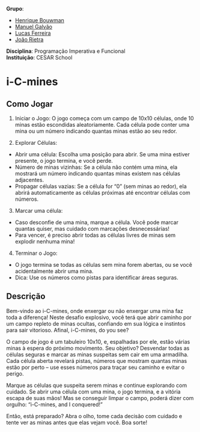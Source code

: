 **Grupo**:  
- [Henrique Bouwman](https://github.com/henriquebouwman)  
- [Manuel Galvão](https://github.com/manuelfgalvao)  
- [Lucas Ferreira](https://github.com/lukitas20-beep)
- [João Rietra](https://github.com/jhlr)

**Disciplina**: Programação Imperativa e Funcional  
**Instituição**: CESAR School  

# i-C-mines

## Como Jogar
1. Iniciar o Jogo: O jogo começa com um campo de 10x10 células, onde 10 minas estão escondidas aleatoriamente. Cada célula pode conter uma mina ou um número indicando quantas minas estão ao seu redor.

2. Explorar Células:
- Abrir uma célula: Escolha uma posição para abrir. Se uma mina estiver presente, o jogo termina, e você perde.
- Número de minas vizinhas: Se a célula não contém uma mina, ela mostrará um número indicando quantas minas existem nas células adjacentes.
- Propagar células vazias: Se a célula for “0” (sem minas ao redor), ela abrirá automaticamente as células próximas até encontrar células com números.

3. Marcar uma célula:
- Caso desconfie de uma mina, marque a célula. Você pode marcar quantas quiser, mas cuidado com marcações desnecessárias!
- Para vencer, é preciso abrir todas as células livres de minas sem explodir nenhuma mina!

4. Terminar o Jogo:
- O jogo termina se todas as células sem mina forem abertas, ou se você acidentalmente abrir uma mina.
- Dica: Use os números como pistas para identificar áreas seguras.

## Descrição
Bem-vindo ao i-C-mines, onde enxergar ou não enxergar uma mina faz toda a diferença! Neste desafio explosivo, você terá que abrir caminho por um campo repleto de minas ocultas, confiando em sua lógica e instintos para sair vitorioso. Afinal, i-C-mines, do you see?

O campo de jogo é um tabuleiro 10x10, e, espalhadas por ele, estão várias minas à espera do próximo movimento. Seu objetivo? Desvendar todas as células seguras e marcar as minas suspeitas sem cair em uma armadilha. Cada célula aberta revelará pistas, números que mostram quantas minas estão por perto – use esses números para traçar seu caminho e evitar o perigo.

Marque as células que suspeita serem minas e continue explorando com cuidado. Se abrir uma célula com uma mina, o jogo termina, e a vitória escapa de suas mãos! Mas se conseguir limpar o campo, poderá dizer com orgulho: “i-C-mines, and I conquered!”

Então, está preparado? Abra o olho, tome cada decisão com cuidado e tente ver as minas antes que elas vejam você. Boa sorte!
